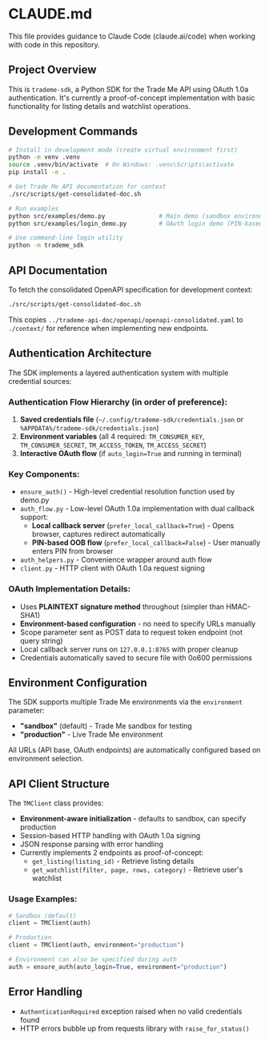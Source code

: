 # CLAUDE.md

This file provides guidance to Claude Code (claude.ai/code) when working with code in this repository.

## Project Overview

This is `trademe-sdk`, a Python SDK for the Trade Me API using OAuth 1.0a authentication. It's currently a proof-of-concept implementation with basic functionality for listing details and watchlist operations.

## Development Commands

```bash
# Install in development mode (create virtual environment first)
python -m venv .venv
source .venv/bin/activate  # On Windows: .venv\Scripts\activate
pip install -e .

# Get Trade Me API documentation for context
./src/scripts/get-consolidated-doc.sh

# Run examples
python src/examples/demo.py               # Main demo (sandbox environment)
python src/examples/login_demo.py         # OAuth login demo (PIN-based OOB flow)

# Use command-line login utility
python -m trademe_sdk
```

## API Documentation

To fetch the consolidated OpenAPI specification for development context:

```bash
./src/scripts/get-consolidated-doc.sh
```

This copies `../trademe-api-doc/openapi/openapi-consolidated.yaml` to `./context/` for reference when implementing new endpoints.

## Authentication Architecture

The SDK implements a layered authentication system with multiple credential sources:

### Authentication Flow Hierarchy (in order of preference):
1. **Saved credentials file** (`~/.config/trademe-sdk/credentials.json` or `%APPDATA%/trademe-sdk/credentials.json`)
2. **Environment variables** (all 4 required: `TM_CONSUMER_KEY`, `TM_CONSUMER_SECRET`, `TM_ACCESS_TOKEN`, `TM_ACCESS_SECRET`)
3. **Interactive OAuth flow** (if `auto_login=True` and running in terminal)

### Key Components:
- `ensure_auth()` - High-level credential resolution function used by demo.py
- `auth_flow.py` - Low-level OAuth 1.0a implementation with dual callback support:
  - **Local callback server** (`prefer_local_callback=True`) - Opens browser, captures redirect automatically
  - **PIN-based OOB flow** (`prefer_local_callback=False`) - User manually enters PIN from browser
- `auth_helpers.py` - Convenience wrapper around auth flow
- `client.py` - HTTP client with OAuth 1.0a request signing

### OAuth Implementation Details:
- Uses **PLAINTEXT signature method** throughout (simpler than HMAC-SHA1)
- **Environment-based configuration** - no need to specify URLs manually
- Scope parameter sent as POST data to request token endpoint (not query string)
- Local callback server runs on `127.0.0.1:8765` with proper cleanup
- Credentials automatically saved to secure file with 0o600 permissions

## Environment Configuration

The SDK supports multiple Trade Me environments via the `environment` parameter:

- **"sandbox"** (default) - Trade Me sandbox for testing
- **"production"** - Live Trade Me environment

All URLs (API base, OAuth endpoints) are automatically configured based on environment selection.

## API Client Structure

The `TMClient` class provides:
- **Environment-aware initialization** - defaults to sandbox, can specify production
- Session-based HTTP handling with OAuth 1.0a signing
- JSON response parsing with error handling
- Currently implements 2 endpoints as proof-of-concept:
  - `get_listing(listing_id)` - Retrieve listing details
  - `get_watchlist(filter, page, rows, category)` - Retrieve user's watchlist

### Usage Examples:

```python
# Sandbox (default)
client = TMClient(auth)

# Production
client = TMClient(auth, environment="production")

# Environment can also be specified during auth
auth = ensure_auth(auto_login=True, environment="production")
```

## Error Handling

- `AuthenticationRequired` exception raised when no valid credentials found
- HTTP errors bubble up from requests library with `raise_for_status()`